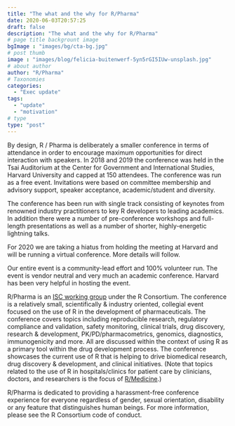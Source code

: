 ```yaml
---
title: "The what and the why for R/Pharma"
date: 2020-06-03T20:57:25
draft: false
description: "The what and the why for R/Pharma"
# page title backgrount image
bgImage : "images/bg/cta-bg.jpg"
# post thumb
image : "images/blog/felicia-buitenwerf-5yn5rGI5IUw-unsplash.jpg"
# about author
author: "R/Pharma"
# Taxonomies
categories:
  - "Exec update"
tags:
  - "update"
  - "motivation"
# type
type: "post"
---
```


By design, R / Pharma is deliberately a smaller conference in terms of attendance in order to encourage maximum opportunities for direct interaction with speakers. In 2018 and 2019 the conference was held in the Tsai Auditorium at the Center for Government and International Studies, Harvard University and capped at 150 attendees. The conference was run as a free event. Invitations were based on committee membership and advisory support, speaker acceptance, academic/student and diversity.

The conference has been run with single track consisting of keynotes from renowned industry practitioners to key R developers to leading academics.  In addition there were a number of pre-conference workshops and full-length presentations as well as a number of shorter, highly-energetic lightning talks.

For 2020 we are taking a hiatus from holding the meeting at Harvard and will be running a virtual conference.  More details will follow.

Our entire event is a community-lead effort and 100% volunteer run. The event is vendor neutral and very much an academic conference. Harvard has been very helpful in hosting the event.

R/Pharma is an [ISC working group](https://www.r-consortium.org/projects/isc-working-groups) under the R Consortium. The conference is a relatively small, scientifically & industry oriented, collegial event focused on the use of R in the development of pharmaceuticals. The conference covers topics including reproducible research, regulatory compliance and validation, safety monitoring, clinical trials, drug discovery, research & development, PK/PD/pharmacometrics, genomics, diagnostics, immunogenicity and more. All are discussed within the context of using R as a primary tool within the drug development process. The conference showcases the current use of R that is helping to drive biomedical research, drug discovery & development, and clinical initiatives. (Note that topics related to the use of R in hospitals/clinics for patient care by clinicians, doctors, and researchers is the focus of [R/Medicine](https://events.linuxfoundation.org/r-medicine/).)

R/Pharma is dedicated to providing a harassment-free conference experience for everyone regardless of gender, sexual orientation, disability or any feature that distinguishes human beings. For more information, please see the R Consortium code of conduct.

